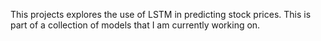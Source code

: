 This projects explores the use of LSTM in predicting stock prices. This is part of a collection of models that I am currently working on.

